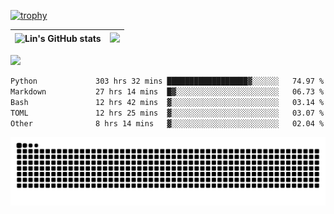 [![trophy](https://github-profile-trophy.vercel.app/?username=ocss884&column=7)](https://github.com/ocss884)

| ![Lin's GitHub stats](https://github-readme-stats.vercel.app/api?username=ocss884&show_icons=true&hide_border=True&count_private=true) | ![](https://github-readme-streak-stats.herokuapp.com?user=ocss884&hide_border=true&date_format=M%20j%5B%2C%20Y%5D&ring=7EDDCF&fire=7EDDCF") |
| ------------------------------------------------------------ | ------------------------------------------------------------ |

![](https://komarev.com/ghpvc/?username=ocss884&color=brightgreen)

<!--START_SECTION:waka-->

```txt
Python             303 hrs 32 mins ██████████████████▓░░░░░░   74.97 %
Markdown           27 hrs 14 mins  █▓░░░░░░░░░░░░░░░░░░░░░░░   06.73 %
Bash               12 hrs 42 mins  ▓░░░░░░░░░░░░░░░░░░░░░░░░   03.14 %
TOML               12 hrs 25 mins  ▓░░░░░░░░░░░░░░░░░░░░░░░░   03.07 %
Other              8 hrs 14 mins   ▓░░░░░░░░░░░░░░░░░░░░░░░░   02.04 %
```

<!--END_SECTION:waka-->

<p align="center">
   <img src="https://github.com/ocss884/ocss884/blob/output/github-snake.svg" alt="snake">
</p>
